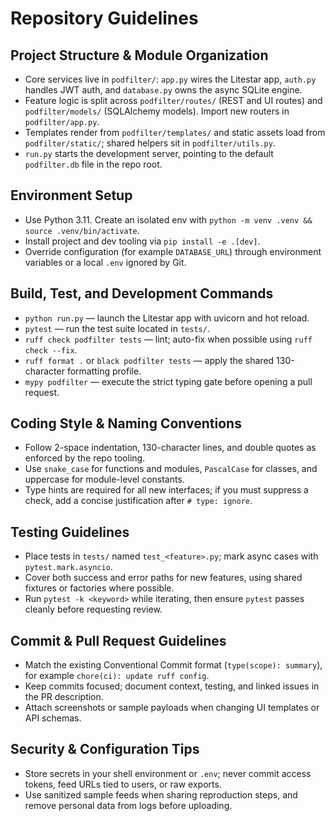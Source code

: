 # Repository Guidelines

## Project Structure & Module Organization
- Core services live in `podfilter/`: `app.py` wires the Litestar app, `auth.py` handles JWT auth, and `database.py` owns the async SQLite engine.
- Feature logic is split across `podfilter/routes/` (REST and UI routes) and `podfilter/models/` (SQLAlchemy models). Import new routers in `podfilter/app.py`.
- Templates render from `podfilter/templates/` and static assets load from `podfilter/static/`; shared helpers sit in `podfilter/utils.py`.
- `run.py` starts the development server, pointing to the default `podfilter.db` file in the repo root.

## Environment Setup
- Use Python 3.11. Create an isolated env with `python -m venv .venv && source .venv/bin/activate`.
- Install project and dev tooling via `pip install -e .[dev]`.
- Override configuration (for example `DATABASE_URL`) through environment variables or a local `.env` ignored by Git.

## Build, Test, and Development Commands
- `python run.py` — launch the Litestar app with uvicorn and hot reload.
- `pytest` — run the test suite located in `tests/`.
- `ruff check podfilter tests` — lint; auto-fix when possible using `ruff check --fix`.
- `ruff format .` or `black podfilter tests` — apply the shared 130-character formatting profile.
- `mypy podfilter` — execute the strict typing gate before opening a pull request.

## Coding Style & Naming Conventions
- Follow 2-space indentation, 130-character lines, and double quotes as enforced by the repo tooling.
- Use `snake_case` for functions and modules, `PascalCase` for classes, and uppercase for module-level constants.
- Type hints are required for all new interfaces; if you must suppress a check, add a concise justification after `# type: ignore`.

## Testing Guidelines
- Place tests in `tests/` named `test_<feature>.py`; mark async cases with `pytest.mark.asyncio`.
- Cover both success and error paths for new features, using shared fixtures or factories where possible.
- Run `pytest -k <keyword>` while iterating, then ensure `pytest` passes cleanly before requesting review.

## Commit & Pull Request Guidelines
- Match the existing Conventional Commit format (`type(scope): summary`), for example `chore(ci): update ruff config`.
- Keep commits focused; document context, testing, and linked issues in the PR description.
- Attach screenshots or sample payloads when changing UI templates or API schemas.

## Security & Configuration Tips
- Store secrets in your shell environment or `.env`; never commit access tokens, feed URLs tied to users, or raw exports.
- Use sanitized sample feeds when sharing reproduction steps, and remove personal data from logs before uploading.
